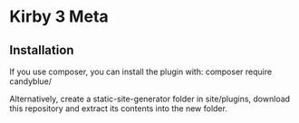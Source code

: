 # Kirby 3 Meta

## Installation
If you use composer, you can install the plugin with: composer require candyblue/<your-new-project>

Alternatively, create a static-site-generator folder in site/plugins, download this repository and extract its contents into the new folder.

